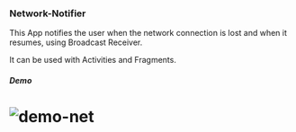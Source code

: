 ### Network-Notifier

This App notifies the user when the network connection is lost and when it resumes, using Broadcast Receiver.

It can be used with Activities and Fragments.


##### Demo
#
# ![demo-net](https://user-images.githubusercontent.com/76440706/123505954-54fd2900-d67f-11eb-8a6c-0edb5f9ab732.gif)
